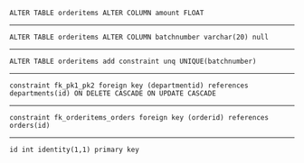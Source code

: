     ALTER TABLE orderitems ALTER COLUMN amount FLOAT
--------------------------------------------------------------------------------
    ALTER TABLE orderitems ALTER COLUMN batchnumber varchar(20) null
--------------------------------------------------------------------------------
    ALTER TABLE orderitems add constraint unq UNIQUE(batchnumber)
--------------------------------------------------------------------------------
    constraint fk_pk1_pk2 foreign key (departmentid) references departments(id) ON DELETE CASCADE ON UPDATE CASCADE
-------------------------------------------------------------------------------
    constraint fk_orderitems_orders foreign key (orderid) references orders(id)
-------------------------------------------------------------------------------
    id int identity(1,1) primary key
